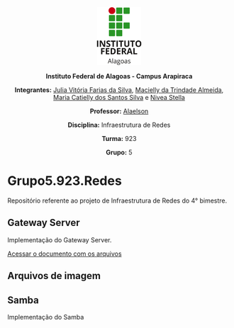 <div align='center'>

<img src='https://github.com/Maahrcy/Grupo5-923-Redes/blob/main/img/ifal.png' width='100' height='130'>

**Instituto Federal de Alagoas - Campus Arapiraca**

**Integrantes:** [Julia Vitória Farias da Silva](https://github.com/juliavitoriav), [Macielly da Trindade Almeida](https://github.com/Maahrcy), [Maria Catielly dos Santos Silva](https://github.com/Mcatielly) e [Nivea Stella]()

**Professor:** [Alaelson](https://github.com/alaelson/)

**Disciplina:** Infraestrutura de Redes

**Turma:** 923

**Grupo:** 5

</div>

# Grupo5.923.Redes
Repositório referente ao projeto de Infraestrutura de Redes do 4° bimestre.

## Gateway Server
Implementação do Gateway Server.

[Acessar o documento com os arquivos](https://docs.google.com/document/d/1Xv7Ty3lvC3-qNTQt25EnL8IpG_NvVQZun_OtiMyuOXU/edit?usp=sharing)

## Arquivos de imagem

## Samba
Implementação do Samba
